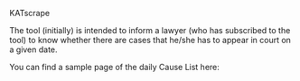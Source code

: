 KATscrape

The tool (initially) is intended to inform a lawyer (who has subscribed to the tool) to know whether there are cases that he/she has to appear in court on a given date.

You can find a sample page of the daily Cause List here:

